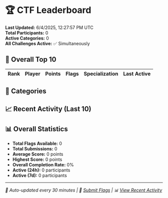 # 🏆 CTF Leaderboard

**Last Updated:** 6/4/2025, 12:27:57 PM UTC  
**Total Participants:** 0  
**Active Categories:** 0  
**All Challenges Active:** ✅ Simultaneously  

## 🥇 Overall Top 10

| Rank | Player | Points | Flags | Specialization | Last Active |
|------|--------|--------|-------|---------------|-------------|


## 🎯 Categories



## 📈 Recent Activity (Last 10)



## 📊 Overall Statistics

- **Total Flags Available:** 0
- **Total Submissions:** 0
- **Average Score:** 0 points
- **Highest Score:** 0 points
- **Overall Completion Rate:** 0%
- **Active (24h):** 0 participants
- **Active (7d):** 0 participants

---
*🤖 Auto-updated every 30 minutes | 🚩 [Submit Flags](https://github.com/MyCyberPlayground/my-cyber-playground-ctf/issues/new) | 📊 [View Recent Activity](recent-activity.md)*